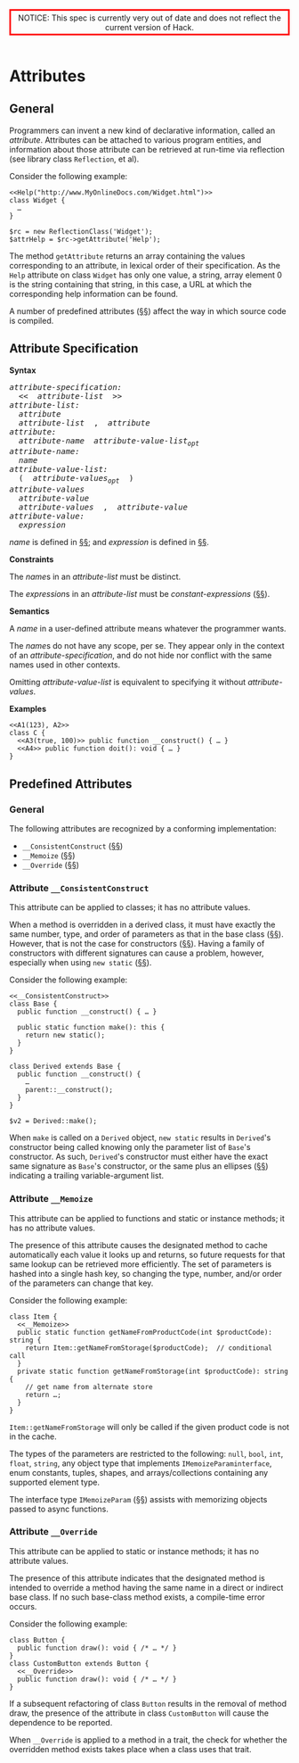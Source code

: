 <style type = "text/css">
  header {
    border-color: red;
    border-width: .25em;
    border-style: solid;
    padding: .25em;
  }
</style>
<header>
NOTICE: This spec is currently very out of date and does not reflect the current version of Hack.
</header>

# Attributes

## General

Programmers can invent a new kind of declarative information, called an *attribute*. Attributes can be attached to various program entities, and information about those attribute can be retrieved at run-time via reflection (see library class `Reflection`, et al).

Consider the following example:

```Hack
<<Help("http://www.MyOnlineDocs.com/Widget.html")>>
class Widget {
  …
}

$rc = new ReflectionClass('Widget');
$attrHelp = $rc->getAttribute('Help');
```

The method `getAttribute` returns an array containing the values corresponding to an attribute, in lexical order of their specification. As the `Help` attribute on class `Widget` has only one value, a string, array element 0 is the string containing that string, in this case, a URL at which the corresponding help information can be found.

A number of predefined attributes ([§§](21-attributes.md#predefined-attributes)) affect the way in which source code is compiled.

## Attribute Specification

**Syntax**
<pre>
<i>attribute-specification:</i>
  &lt;&lt;  <i>attribute-list</i>  &gt;&gt;
<i>attribute-list:</i>
  <i>attribute</i>
  <i>attribute-list</i>  ,  <i>attribute</i>
<i>attribute:</i>
  <i>attribute-name</i>  <i>attribute-value-list<sub>opt</sub></i>
<i>attribute-name:</i>
  <i>name</i>
<i>attribute-value-list:</i>
  (  <i>attribute-values<sub>opt</sub></i>  )
<i>attribute-values</i>
  <i>attribute-value</i>
  <i>attribute-values</i>  ,  <i>attribute-value</i>
<i>attribute-value:</i>
  <i>expression</i>
</pre>

*name* is defined in [§§](09-lexical-structure.md#names); and *expression* is defined in [§§](10-expressions.md#yield-operator).

**Constraints**

The *name*s in an *attribute-list* must be distinct.

The *expression*s in an *attribute-list* must be *constant-expressions* ([§§](10-expressions.md#constant-expressions)).

**Semantics**

A *name* in a user-defined attribute means whatever the programmer wants.

The *name*s do not have any scope, per se. They appear only in the context of an *attribute-specification*, and do not hide nor conflict with the same names used in other contexts.  

Omitting *attribute-value-list* is equivalent to specifying it without *attribute-values*.

**Examples**

```Hack
<<A1(123), A2>>
class C {
  <<A3(true, 100)>> public function __construct() { … }
  <<A4>> public function doit(): void { … }
}
```

## Predefined Attributes

### General

The following attributes are recognized by a conforming implementation:
* `__ConsistentConstruct` ([§§](21-attributes.md#attribute-__consistentconstruct))
* `__Memoize` ([§§](21-attributes.md#attribute-__memoize))
* `__Override` ([§§](21-attributes.md#attribute-__override))

### Attribute `__ConsistentConstruct`

This attribute can be applied to classes; it has no attribute values.

When a method is overridden in a derived class, it must have exactly the same number, type, and order of parameters as that in the base class ([§§](16-classes.md#general)). However, that is not the case for constructors ([§§](16-classes.md#constructors)). Having a family of constructors with different signatures can cause a problem, however, especially when using `new static` ([§§](10-expressions.md#the-new-operator)).

Consider the following example:

```Hack
<<__ConsistentConstruct>>
class Base {
  public function __construct() { … }

  public static function make(): this {
    return new static();
  }
}

class Derived extends Base {
  public function __construct() {
    …
    parent::__construct();
  }
}

$v2 = Derived::make();
```

When `make` is called on a `Derived` object, `new static` results in `Derived`'s constructor being called knowing only the parameter list of `Base`'s constructor. As such, `Derived`'s constructor must either have the exact same signature as `Base`'s constructor, or the same plus an ellipses ([§§](15-functions.md#function-definitions)) indicating a trailing variable-argument list.

### Attribute `__Memoize`

This attribute can be applied to functions and static or instance methods; it has no attribute values.

The presence of this attribute causes the designated method to cache automatically each value it looks up and returns, so future requests for that same lookup can be retrieved more efficiently. The set of parameters is hashed into a single hash key, so changing the type, number, and/or order of the parameters can change that key.

Consider the following example:

```Hack
class Item {
  <<__Memoize>>
  public static function getNameFromProductCode(int $productCode): string {
    return Item::getNameFromStorage($productCode);  // conditional call
  }
  private static function getNameFromStorage(int $productCode): string {
    // get name from alternate store
    return …;
  }
}
```

`Item::getNameFromStorage` will only be called if the given product code is not in the cache.

The types of the parameters are restricted to the following: `null`, `bool`, `int`, `float`, `string`, any object type that implements `IMemoizeParaminterface`, enum constants, tuples, shapes, and arrays/collections containing any supported element type.

The interface type `IMemoizeParam` ([§§](17-interfaces.md#interface-IMemoizeParam)) assists with memorizing objects passed to async functions.

### Attribute `__Override`

This attribute can be applied to static or instance methods; it has no attribute values.

The presence of this attribute indicates that the designated method is intended to override a method having the same name in a direct or indirect base class. If no such base-class method exists, a compile-time error occurs.

Consider the following example:

```Hack
class Button {
  public function draw(): void { /* … */ }
}
class CustomButton extends Button {
  <<__Override>>
  public function draw(): void { /* … */ }
}
```

If a subsequent refactoring of class `Button` results in the removal of method draw, the presence of the attribute in class `CustomButton` will cause the dependence to be reported.

When `__Override` is applied to a method in a trait, the check for whether the overridden method exists takes place when a class uses that trait.

